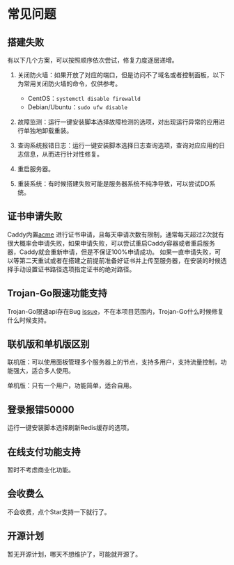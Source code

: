 # 常见问题

## 搭建失败

有以下几个方案，可以按照顺序依次尝试，修复力度逐层递增。

1. 关闭防火墙：如果开放了对应的端口，但是访问不了域名或者控制面板，以下为常用关闭防火墙的命令，仅供参考。

    - CentOS：`systemctl disable firewalld`
    - Debian/Ubuntu：`sudo ufw disable`


2. 故障监测：运行一键安装脚本选择故障检测的选项，对出现运行异常的应用进行单独地卸载重装。
3. 查询系统报错日志：运行一键安装脚本选择日志查询选项，查询对应应用的日志信息，从而进行针对性修复。
4. 重启服务器。
5. 重装系统：有时候搭建失败可能是服务器系统不纯净导致，可以尝试DD系统。

## 证书申请失败

Caddy内置[acme](https://acme.sh)
进行证书申请，且每天申请次数有限制，通常每天超过2次就有很大概率会申请失败，如果申请失败，可以尝试重启Caddy容器或者重启服务器，Caddy就会重新申请，但是不保证100%申请成功。
如果一直申请失败，可以等第二天重试或者在搭建之前提前准备好证书并上传至服务器，在安装的时候选择手动设置证书路径选项指定证书的绝对路径。

## Trojan-Go限速功能支持

Trojan-Go限速api存在Bug [issue](https://github.com/p4gefau1t/trojan-go/issues/216)，不在本项目范围内，Trojan-Go什么时候修复什么时候支持。

## 联机版和单机版区别

联机版：可以使用面板管理多个服务器上的节点，支持多用户，支持流量控制，功能强大，适合多人使用。

单机版：只有一个用户，功能简单，适合自用。

## 登录报错50000

运行一键安装脚本选择刷新Redis缓存的选项。

## 在线支付功能支持

暂时不考虑商业化功能。

## 会收费么

不会收费，点个Star支持一下就行了。

## 开源计划

暂无开源计划，哪天不想维护了，可能就开源了。
